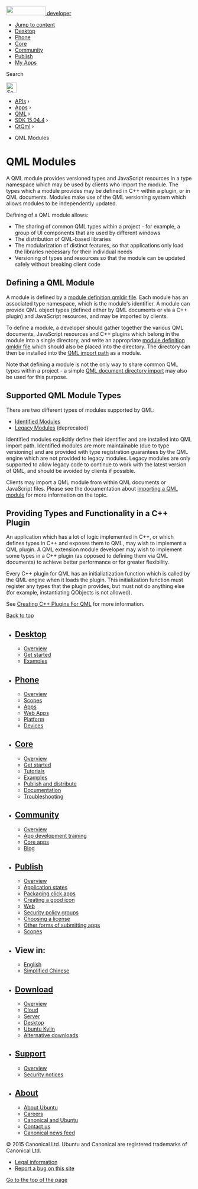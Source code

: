 <a href="https://developer.ubuntu.com/" class="logo-ubuntu"><img src="https://developer.ubuntu.com/assets/sites/ubuntu/latest/u/img/logos/logo-ubuntu-orange.svg" width="106" height="25" /> <span>developer</span></a>

-   [Jump to content](index.html#main-content)
-   [Desktop](https://developer.ubuntu.com/en/desktop/)
-   [Phone](https://developer.ubuntu.com/en/phone/)
-   [Core](https://developer.ubuntu.com/core)
-   [Community](https://developer.ubuntu.com/en/community/)
-   [Publish](https://developer.ubuntu.com/en/publish/)
-   [My Apps](https://myapps.developer.ubuntu.com/)

Search

<img src="https://developer.ubuntu.com/assets/sites/ubuntu/latest/u/img/search-white.svg" alt="Search" height="28" />

-   [APIs](../../../../index.html) ›
-   [Apps](../../../index.html) ›
-   [QML](../../index.html) ›
-   <a href="../index.html" class="sub-nav-item">SDK 15.04.4</a> ›
-   <a href="../QtQml/index.html" class="sub-nav-item">QtQml</a> ›

<!-- -->

-   QML Modules

QML Modules
===========

<span class="subtitle"></span>
<span id="details"></span>
A QML module provides versioned types and JavaScript resources in a type namespace which may be used by clients who import the module. The types which a module provides may be defined in C++ within a plugin, or in QML documents. Modules make use of the QML versioning system which allows modules to be independently updated.

Defining of a QML module allows:

-   The sharing of common QML types within a project - for example, a group of UI components that are used by different windows
-   The distribution of QML-based libraries
-   The modularization of distinct features, so that applications only load the libraries necessary for their individual needs
-   Versioning of types and resources so that the module can be updated safely without breaking client code

<span id="defining-a-qml-module"></span>
Defining a QML Module
---------------------

A module is defined by a [module definition qmldir file](../QtQml.qtqml-modules-qmldir/index.html). Each module has an associated type namespace, which is the module's identifier. A module can provide QML object types (defined either by QML documents or via a C++ plugin) and JavaScript resources, and may be imported by clients.

To define a module, a developer should gather together the various QML documents, JavaScript resources and C++ plugins which belong in the module into a single directory, and write an appropriate [module definition qmldir file](../QtQml.qtqml-modules-qmldir/index.html) which should also be placed into the directory. The directory can then be installed into the [QML import path](../QtQml.qtqml-syntax-imports/index.html#qml-import-path) as a module.

Note that defining a module is not the only way to share common QML types within a project - a simple [QML document directory import](../QtQml.qtqml-syntax-directoryimports/index.html) may also be used for this purpose.

<span id="supported-qml-module-types"></span>
Supported QML Module Types
--------------------------

There are two different types of modules supported by QML:

-   [Identified Modules](../QtQml.qtqml-modules-identifiedmodules/index.html)
-   [Legacy Modules](../QtQml.qtqml-modules-legacymodules/index.html) (deprecated)

Identified modules explicitly define their identifier and are installed into QML import path. Identified modules are more maintainable (due to type versioning) and are provided with type registration guarantees by the QML engine which are not provided to legacy modules. Legacy modules are only supported to allow legacy code to continue to work with the latest version of QML, and should be avoided by clients if possible.

Clients may import a QML module from within QML documents or JavaScript files. Please see the documentation about [importing a QML module](../QtQml.qtqml-syntax-imports/index.html#module-namespace-imports) for more information on the topic.

<span id="providing-types-and-functionality-in-a-c-plugin"></span>
Providing Types and Functionality in a C++ Plugin
-------------------------------------------------

An application which has a lot of logic implemented in C++, or which defines types in C++ and exposes them to QML, may wish to implement a QML plugin. A QML extension module developer may wish to implement some types in a C++ plugin (as opposed to defining them via QML documents) to achieve better performance or for greater flexibility.

Every C++ plugin for QML has an initialiatization function which is called by the QML engine when it loads the plugin. This initialization function must register any types that the plugin provides, but must not do anything else (for example, instantiating QObjects is not allowed).

See [Creating C++ Plugins For QML](../QtQml.qtqml-modules-cppplugins/index.html) for more information.

[Back to top](index.html#)

-   [Desktop](https://developer.ubuntu.com/en/desktop/)
    ---------------------------------------------------

    -   [Overview](https://developer.ubuntu.com/en/desktop/)
    -   [Get started](http://snapcraft.io/?utm_source=developer.ubuntu.com&utm_medium=devportal&utm_term=snaps%20snapcraft%20desktop&utm_content=menu&utm_campaign=duc_snappers)
    -   [Examples](https://github.com/ubuntu/snappy-playpen)

-   [Phone](https://developer.ubuntu.com/en/phone/)
    -----------------------------------------------

    -   [Overview](https://developer.ubuntu.com/en/phone/)
    -   [Scopes](https://developer.ubuntu.com/en/phone/scopes/)
    -   [Apps](https://developer.ubuntu.com/en/phone/apps/)
    -   [Web Apps](https://developer.ubuntu.com/en/phone/web/)
    -   [Platform](https://developer.ubuntu.com/en/phone/platform/)
    -   [Devices](https://developer.ubuntu.com/en/phone/devices/)

-   [Core](https://developer.ubuntu.com/core)
    -----------------------------------------

    -   [Overview](https://developer.ubuntu.com/core)
    -   [Get started](https://developer.ubuntu.com/core/get-started)
    -   [Tutorials](https://developer.ubuntu.com/core/tutorials)
    -   [Examples](https://developer.ubuntu.com/core/examples)
    -   [Publish and distribute](https://developer.ubuntu.com/core/publish-and-distribute)
    -   [Documentation](https://developer.ubuntu.com/core/documentation)
    -   [Troubleshooting](https://developer.ubuntu.com/core/troubleshooting)

-   [Community](https://developer.ubuntu.com/en/community/)
    -------------------------------------------------------

    -   [Overview](https://developer.ubuntu.com/en/community/)
    -   [App development training](https://developer.ubuntu.com/en/community/training/)
    -   [Core apps](https://developer.ubuntu.com/en/community/core-apps/)
    -   [Blog](https://developer.ubuntu.com/en/community/blog/)

-   [Publish](https://developer.ubuntu.com/en/publish/)
    ---------------------------------------------------

    -   [Overview](https://developer.ubuntu.com/en/publish/)
    -   [Application states](https://developer.ubuntu.com/en/publish/application-states/)
    -   [Packaging click apps](https://developer.ubuntu.com/en/publish/packaging-click-apps/)
    -   [Creating a good icon](https://developer.ubuntu.com/en/publish/creating-a-good-icon/)
    -   [Web](https://developer.ubuntu.com/en/publish/web/)
    -   [Security policy groups](https://developer.ubuntu.com/en/publish/security-policy-groups/)
    -   [Choosing a license](https://developer.ubuntu.com/en/publish/choosing-a-license/)
    -   [Other forms of submitting apps](https://developer.ubuntu.com/en/publish/other-forms-of-submitting-apps/)
    -   [Scopes](https://developer.ubuntu.com/en/publish/scopes/)

-   View in:
    --------

    -   [English](index.html "Change to language: English")
    -   [Simplified Chinese](index.html "Change to language: Simplified Chinese")

-   [Download](http://ubuntu.com/download/)
    ---------------------------------------

    -   [Overview](http://ubuntu.com/download)
    -   [Cloud](http://ubuntu.com/download/cloud)
    -   [Server](http://ubuntu.com/download/server)
    -   [Desktop](http://ubuntu.com/download/desktop)
    -   [Ubuntu Kylin](http://ubuntu.com/download/ubuntu-kylin)
    -   [Alternative downloads](http://ubuntu.com/download/alternative-downloads)

-   [Support](http://ubuntu.com/support/)
    -------------------------------------

    -   [Overview](http://ubuntu.com/support)
    -   [Security notices](http://www.ubuntu.com/usn/)

-   [About](http://ubuntu.com/about/)
    ---------------------------------

    -   [About Ubuntu](http://ubuntu.com/about/about-ubuntu)
    -   [Careers](http://www.canonical.com/careers)
    -   [Canonical and Ubuntu](http://ubuntu.com/about/canonical-and-ubuntu)
    -   [Contact us](http://ubuntu.com/about/contact-us)
    -   [Canonical news feed](http://insights.ubuntu.com/feed/)

© 2015 Canonical Ltd. Ubuntu and Canonical are registered trademarks of Canonical Ltd.

-   [Legal information](http://www.ubuntu.com/legal)
-   [Report a bug on this site](https://bugs.launchpad.net/developer-ubuntu-com/)

<span class="accessibility-aid">[Go to the top of the page](index.html#)</span>
